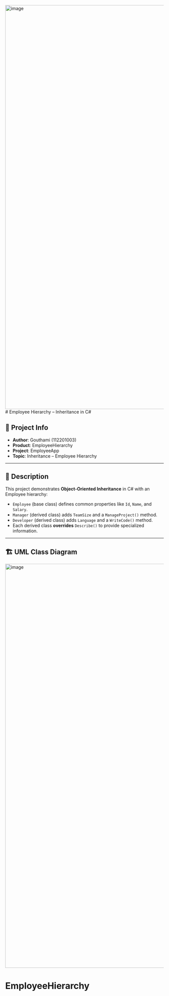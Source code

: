 <img width="960" height="1280" alt="image" src="https://github.com/user-attachments/assets/5289b6f7-ab16-48ae-aed1-d6315fade856" /># Employee Hierarchy – Inheritance in C#

## 📌 Project Info
- **Author**: Gouthami (112201003)  
- **Product**: EmployeeHierarchy  
- **Project**: EmployeeApp  
- **Topic**: Inheritance – Employee Hierarchy  

---

## 📖 Description
This project demonstrates **Object-Oriented Inheritance** in C# with an Employee hierarchy:  

- `Employee` (base class) defines common properties like `Id`, `Name`, and `Salary`.  
- `Manager` (derived class) adds `TeamSize` and a `ManageProject()` method.  
- `Developer` (derived class) adds `Language` and a `WriteCode()` method.  
- Each derived class **overrides** `Describe()` to provide specialized information.  

---

## 🏗 UML Class Diagram
<img width="960" height="1280" alt="image" src="https://github.com/user-attachments/assets/8375e9b3-2f16-4e3e-a2d7-2e7ace055db4" />

# EmployeeHierarchy
